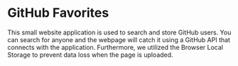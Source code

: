 # GitHub Favorites

This small website application is used to search and store GitHub users. You can search for anyone and the webpage will catch it using a GitHub API that connects with the application. Furthermore, we utilized the Browser Local Storage to prevent data loss when the page is uploaded. 

